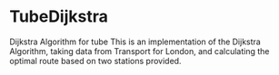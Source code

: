 # TubeDijkstra
Dijkstra Algorithm for tube
This is an implementation of the Dijkstra Algorithm, taking data from Transport for London, and calculating the optimal route based on
two stations provided.
